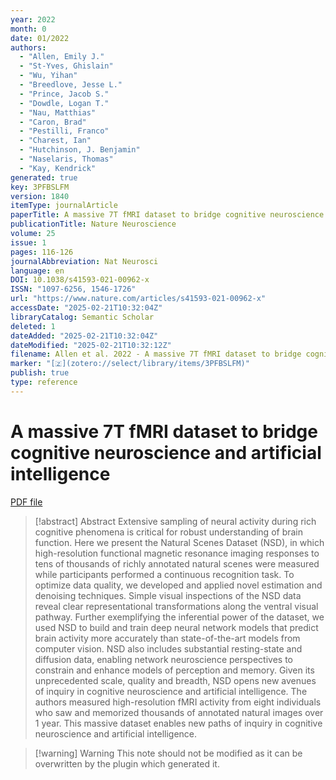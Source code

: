 ```yaml
---
year: 2022
month: 0
date: 01/2022
authors:
  - "Allen, Emily J."
  - "St-Yves, Ghislain"
  - "Wu, Yihan"
  - "Breedlove, Jesse L."
  - "Prince, Jacob S."
  - "Dowdle, Logan T."
  - "Nau, Matthias"
  - "Caron, Brad"
  - "Pestilli, Franco"
  - "Charest, Ian"
  - "Hutchinson, J. Benjamin"
  - "Naselaris, Thomas"
  - "Kay, Kendrick"
generated: true
key: 3PFBSLFM
version: 1840
itemType: journalArticle
paperTitle: A massive 7T fMRI dataset to bridge cognitive neuroscience and artificial intelligence
publicationTitle: Nature Neuroscience
volume: 25
issue: 1
pages: 116-126
journalAbbreviation: Nat Neurosci
language: en
DOI: 10.1038/s41593-021-00962-x
ISSN: "1097-6256, 1546-1726"
url: "https://www.nature.com/articles/s41593-021-00962-x"
accessDate: "2025-02-21T10:32:04Z"
libraryCatalog: Semantic Scholar
deleted: 1
dateAdded: "2025-02-21T10:32:04Z"
dateModified: "2025-02-21T10:32:12Z"
filename: Allen et al. 2022 - A massive 7T fMRI dataset to bridge cognitive neuroscience and artificial intelligence.pdf
marker: "[🇿](zotero://select/library/items/3PFBSLFM)"
publish: true
type: reference
---
```

# A massive 7T fMRI dataset to bridge cognitive neuroscience and artificial intelligence

[PDF file](/Papers/PDFs/Allen%20et%20al.%202022%20-%20A%20massive%207T%20fMRI%20dataset%20to%20bridge%20cognitive%20neuroscience%20and%20artificial%20intelligence.pdf)

> [!abstract] Abstract
> Extensive sampling of neural activity during rich cognitive phenomena is critical for robust understanding of brain function. Here we present the Natural Scenes Dataset (NSD), in which high-resolution functional magnetic resonance imaging responses to tens of thousands of richly annotated natural scenes were measured while participants performed a continuous recognition task. To optimize data quality, we developed and applied novel estimation and denoising techniques. Simple visual inspections of the NSD data reveal clear representational transformations along the ventral visual pathway. Further exemplifying the inferential power of the dataset, we used NSD to build and train deep neural network models that predict brain activity more accurately than state-of-the-art models from computer vision. NSD also includes substantial resting-state and diffusion data, enabling network neuroscience perspectives to constrain and enhance models of perception and memory. Given its unprecedented scale, quality and breadth, NSD opens new avenues of inquiry in cognitive neuroscience and artificial intelligence. The authors measured high-resolution fMRI activity from eight individuals who saw and memorized thousands of annotated natural images over 1 year. This massive dataset enables new paths of inquiry in cognitive neuroscience and artificial intelligence.

>[!warning] Warning
> This note should not be modified as it can be overwritten by the plugin which generated it.

